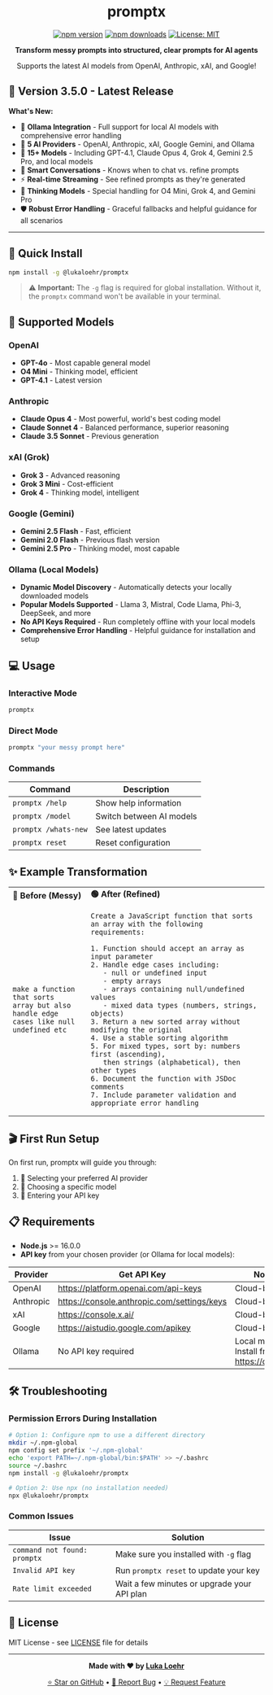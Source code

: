 <div align="center">

# promptx

[![npm version](https://img.shields.io/npm/v/@lukaloehr/promptx.svg)](https://www.npmjs.com/package/@lukaloehr/promptx)
[![npm downloads](https://img.shields.io/npm/dm/@lukaloehr/promptx.svg)](https://www.npmjs.com/package/@lukaloehr/promptx)
[![License: MIT](https://img.shields.io/badge/License-MIT-yellow.svg)](https://opensource.org/licenses/MIT)

**Transform messy prompts into structured, clear prompts for AI agents**

Supports the latest AI models from OpenAI, Anthropic, xAI, and Google!

</div>

## 🎉 Version 3.5.0 - Latest Release

**What's New:**
- 🦙 **Ollama Integration** - Full support for local AI models with comprehensive error handling
- 🤖 **5 AI Providers** - OpenAI, Anthropic, xAI, Google Gemini, and Ollama
- 🚀 **15+ Models** - Including GPT-4.1, Claude Opus 4, Grok 4, Gemini 2.5 Pro, and local models
- 💬 **Smart Conversations** - Knows when to chat vs. refine prompts
- ⚡ **Real-time Streaming** - See refined prompts as they're generated
- 🧠 **Thinking Models** - Special handling for O4 Mini, Grok 4, and Gemini Pro
- 🛡️ **Robust Error Handling** - Graceful fallbacks and helpful guidance for all scenarios

---

## 🚀 Quick Install

```bash
npm install -g @lukaloehr/promptx
```

> ⚠️ **Important:** The `-g` flag is required for global installation. Without it, the `promptx` command won't be available in your terminal.

## 🤖 Supported Models

### OpenAI
- **GPT-4o** - Most capable general model
- **O4 Mini** - Thinking model, efficient
- **GPT-4.1** - Latest version

### Anthropic  
- **Claude Opus 4** - Most powerful, world's best coding model
- **Claude Sonnet 4** - Balanced performance, superior reasoning
- **Claude 3.5 Sonnet** - Previous generation

### xAI (Grok)
- **Grok 3** - Advanced reasoning
- **Grok 3 Mini** - Cost-efficient
- **Grok 4** - Thinking model, intelligent

### Google (Gemini)
- **Gemini 2.5 Flash** - Fast, efficient
- **Gemini 2.0 Flash** - Previous flash version
- **Gemini 2.5 Pro** - Thinking model, most capable

### Ollama (Local Models)
- **Dynamic Model Discovery** - Automatically detects your locally downloaded models
- **Popular Models Supported** - Llama 3, Mistral, Code Llama, Phi-3, DeepSeek, and more
- **No API Keys Required** - Run completely offline with your local models
- **Comprehensive Error Handling** - Helpful guidance for installation and setup

## 💻 Usage

### Interactive Mode
```bash
promptx
```

### Direct Mode
```bash
promptx "your messy prompt here"
```

### Commands
| Command | Description |
|---------|-------------|
| `promptx /help` | Show help information |
| `promptx /model` | Switch between AI models |
| `promptx /whats-new` | See latest updates |
| `promptx reset` | Reset configuration |

## ✨ Example Transformation

<table>
<tr>
<td><strong>🔴 Before (Messy)</strong></td>
<td><strong>🟢 After (Refined)</strong></td>
</tr>
<tr>
<td>

```
make a function that sorts 
array but also handle edge 
cases like null undefined etc
```

</td>
<td>

```
Create a JavaScript function that sorts an array with the following requirements:

1. Function should accept an array as input parameter
2. Handle edge cases including:
   - null or undefined input
   - empty arrays
   - arrays containing null/undefined values
   - mixed data types (numbers, strings, objects)
3. Return a new sorted array without modifying the original
4. Use a stable sorting algorithm
5. For mixed types, sort by: numbers first (ascending), 
   then strings (alphabetical), then other types
6. Document the function with JSDoc comments
7. Include parameter validation and appropriate error handling
```

</td>
</tr>
</table>

## 🎬 First Run Setup

On first run, promptx will guide you through:
1. 🤖 Selecting your preferred AI provider
2. 🎯 Choosing a specific model
3. 🔑 Entering your API key

## 📋 Requirements

- **Node.js** >= 16.0.0
- **API key** from your chosen provider (or Ollama for local models):

| Provider | Get API Key | Notes |
|----------|-------------|-------|
| OpenAI | https://platform.openai.com/api-keys | Cloud-based |
| Anthropic | https://console.anthropic.com/settings/keys | Cloud-based |
| xAI | https://console.x.ai/ | Cloud-based |
| Google | https://aistudio.google.com/apikey | Cloud-based |
| Ollama | No API key required | Local models - Install from https://ollama.ai |

## 🛠️ Troubleshooting

### Permission Errors During Installation

```bash
# Option 1: Configure npm to use a different directory
mkdir ~/.npm-global
npm config set prefix '~/.npm-global'
echo 'export PATH=~/.npm-global/bin:$PATH' >> ~/.bashrc
source ~/.bashrc
npm install -g @lukaloehr/promptx

# Option 2: Use npx (no installation needed)
npx @lukaloehr/promptx
```

### Common Issues

| Issue | Solution |
|-------|----------|
| `command not found: promptx` | Make sure you installed with `-g` flag |
| `Invalid API key` | Run `promptx reset` to update your key |
| `Rate limit exceeded` | Wait a few minutes or upgrade your API plan |

## 📝 License

MIT License - see [LICENSE](LICENSE) file for details

---

<div align="center">

**Made with ❤️ by [Luka Loehr](https://github.com/luka-loehr)**

[⭐ Star on GitHub](https://github.com/luka-loehr/promptx-cli) • [🐛 Report Bug](https://github.com/luka-loehr/promptx-cli/issues) • [💡 Request Feature](https://github.com/luka-loehr/promptx-cli/issues)

</div>